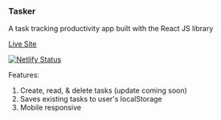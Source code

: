 ### Tasker
A task tracking productivity app built with the React JS library

[Live Site](https://tasker-alec.netlify.app/)

[![Netlify Status](https://api.netlify.com/api/v1/badges/5f1a5ee4-7e59-4092-baf3-d4c7d52a02a4/deploy-status)](https://app.netlify.com/sites/tasker-alec/deploys)

Features:
1. Create, read, & delete tasks (update coming soon)
1. Saves existing tasks to user's localStorage
1. Mobile responsive
